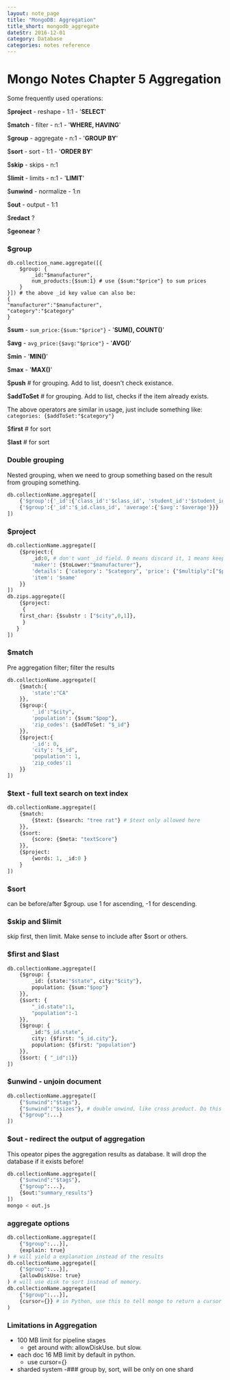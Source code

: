 ```yaml
---
layout: note_page
title: "MongoDB: Aggregation"
title_short: mongodb_aggregate
dateStr: 2016-12-01
category: Database
categories: notes reference
---
```

# Mongo Notes Chapter 5 Aggregation

Some frequently used operations:

$**project** - reshape - 1:1 - '**SELECT**'

$**match** - filter - n:1 - '**WHERE, HAVING**'

$**group** - aggregate - n:1 - '**GROUP BY**'

$**sort** - sort - 1:1 - '**ORDER BY**'

$**skip** - skips - n:1

$**limit** - limits - n:1 - '**LIMIT**'

$**unwind** - normalize - 1:n

$**out** - output - 1:1

$**redact** ?

$**geonear** ?

### $group

```
db.collection_name.aggregate([{
    $group: {
        _id:"$manufacturer",
        num_products:{$sum:1} # use {$sum:"$price"} to sum prices
    }
}]) # the above _id key value can also be:
{
"manufacturer":"$manufacturer",
"category":"$category"
}
```

$**sum**    -    `sum_price:{$sum:"$price"}`     - '**SUM(), COUNT()**'

$**avg**    -    `avg_price:{$avg:"$price"}`    - '**AVG()**'

$**min** - '**MIN()**'

$**max** - '**MAX()**'

$**push** # for grouping. Add to list, doesn't check existance.

$**addToSet** # for grouping. Add to list, checks if the item already exists.

The above operators are similar in usage, just include something like:
     `categories: {$addToSet:"$category"}`

$**first** # for sort

$**last** # for sort

### Double grouping

Nested grouping, when we need to group something based on the result from grouping something.

```python
db.collectionName.aggregate([
    {'$group':{'_id':{'class_id':'$class_id', 'student_id':'$student_id'}, 'average':{'$avg':'$score'}}},
    {'$group':{'_id':'$_id.class_id', 'average':{'$avg':'$average'}}}
])
```

### $project

```python
db.collectionName.aggregate([
    {$project:{
        _id:0, # don't want _id field. 0 means discard it, 1 means keep it.
        'maker': {$toLower:"$manufacturer"},
        'details': {'category': "$category", 'price': {"$multiply":["$price",10]}},
        'item': '$name'
    }}
])
db.zips.aggregate([
    {$project:
     {
    first_char: {$substr : ["$city",0,1]},
     }
   }
])
```

### $match

Pre aggregation filter; filter the results
```python
db.collectionName.aggregate([
    {$match:{
        'state':"CA"
    }},
    {$group:{
        '_id':"$city",
        'population': {$sum:"$pop"},
        'zip_codes': {$addToSet: "$_id"}
    }},
    {$project:{
        '_id': 0,
        'city': "$_id",
        'population': 1,
        'zip_codes':1
    }}
])
```

### $text - full text search on text index

```python
db.collectionName.aggregate([
    {$match:
        {$text: {$search: "tree rat"} # $text only allowed here
    }},
    {$sort:
        {score: {$meta: "textScore"}
    }},
    {$project:
        {words: 1, _id:0 }
    }
])
```

### $sort

can be before/after $group. use 1 for ascending, -1 for descending.

### $skip and $limit

skip first, then limit. Make sense to include after $sort or others.

### $first and $last

```python
db.collectionName.aggregate([
    {$group: {
        _id: {state:"$state", city:"$city"},
        population: {$sum:"$pop"}
    }},
    {$sort: {
        "_id.state":1,
        "population":-1
    }},
    {$group: {
        _id:"$_id.state",
        city: {$first: "$_id.city"},
        population: {$first: "population"}
    }},
    {$sort: { "_id":1}}
])
```

### $unwind - unjoin document

```python
db.collectionName.aggregate([
    {"$unwind":"$tags"},
    {"$unwind":"$sizes"}, # double unwind, like cross product. Do this if there are mroe than one arrays that need to break and create combinations
    {"$group":...}
])
```

### $out - redirect the output of aggregation

This opeator pipes the aggregation results as database. It will drop the database if it exists before!

```python
db.collectionName.aggregate([
    {"$unwind":"$tags"},
    {"$group":...},
    {$out:"summary_results"}
])
mongo < out.js
```

### aggregate options

```python
db.collectionName.aggregate([
    {"$group":...}],
    {explain: true}
) # will yield a explanation instead of the results
db.collectionName.aggregate([
    {"$group":...}],
    {allowDiskUse: true}
) # will use disk to sort instead of memory.
db.collectionName.aggregate([
    {"$group":...}],
    {cursor={}} # in Python, use this to tell mongo to return a cursor instead of one single doc. Notice in python use '=' instead of ':'.
)
```

### Limitations in Aggregation

- 100 MB limit for pipeline stages
  - get around with: allowDiskUse. but slow.
- each doc 16 MB limit by default in python.
  - use cursor={}
- sharded system -### group by, sort, will be only on one shard

